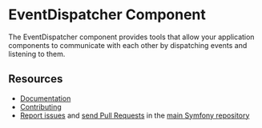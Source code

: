 EventDispatcher Component
=========================

The EventDispatcher component provides tools that allow your application
components to communicate with each other by dispatching events and listening to
them.

Resources
---------

 * [Documentation](https://symfony.com/doc/current/components/event_dispatcher.html)
 * [Contributing](https://symfony.com/doc/current/contributing/)
 * [Report issues](https://github.com/symfony/symfony/issues) and
   [send Pull Requests](https://github.com/symfony/symfony/pulls)
   in the [main Symfony repository](https://github.com/symfony/symfony)

